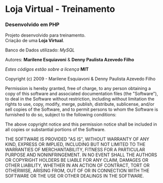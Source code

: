 # Loja Virtual - Treinamento

### Desenvolvido em PHP

Projeto desenvolvido para treinamento.  
Criação de uma **Loja Virtual**.

Banco de Dados utilizado: _MySQL_

Autores: **Marilene Esquiavoni** & **Denny Paulista Azevedo Filho**

_Estes códigos estão sobre a licença_ **MIT**

Copyright (c) 2009 - Marilene Esquiavoni & Denny Paulista Azevedo Filho

Permission is hereby granted, free of charge, to any person obtaining a copy
of this software and associated documentation files (the "Software"), to deal
in the Software without restriction, including without limitation the rights
to use, copy, modify, merge, publish, distribute, sublicense, and/or sell
copies of the Software, and to permit persons to whom the Software is
furnished to do so, subject to the following conditions:

The above copyright notice and this permission notice shall be included in all
copies or substantial portions of the Software.

THE SOFTWARE IS PROVIDED "AS IS", WITHOUT WARRANTY OF ANY KIND, EXPRESS OR
IMPLIED, INCLUDING BUT NOT LIMITED TO THE WARRANTIES OF MERCHANTABILITY,
FITNESS FOR A PARTICULAR PURPOSE AND NONINFRINGEMENT. IN NO EVENT SHALL THE
AUTHORS OR COPYRIGHT HOLDERS BE LIABLE FOR ANY CLAIM, DAMAGES OR OTHER
LIABILITY, WHETHER IN AN ACTION OF CONTRACT, TORT OR OTHERWISE, ARISING FROM,
OUT OF OR IN CONNECTION WITH THE SOFTWARE OR THE USE OR OTHER DEALINGS IN THE
SOFTWARE.
